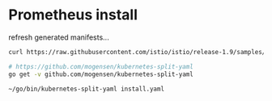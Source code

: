 # Prometheus install

refresh generated manifests...

```bash
curl https://raw.githubusercontent.com/istio/istio/release-1.9/samples/addons/prometheus.yaml -o install.yaml

# https://github.com/mogensen/kubernetes-split-yaml
go get -v github.com/mogensen/kubernetes-split-yaml

~/go/bin/kubernetes-split-yaml install.yaml

```
